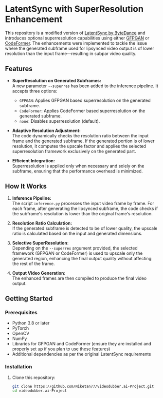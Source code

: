 # LatentSync with SuperResolution Enhancement

This repository is a modified version of [LatentSync by ByteDance](https://github.com/bytedance/LatentSync) and introduces optional superresolution capabilities using either [GFPGAN](https://github.com/TencentARC/GFPGAN) or [CodeFormer](https://github.com/sczhou/CodeFormer). The enhancements were implemented to tackle the issue where the generated subframe used for lipsynced video output is of lower resolution than the input frame—resulting in subpar video quality.

## Features

- **SuperResolution on Generated Subframes:**  
  A new parameter `--superres` has been added to the inference pipeline. It accepts three options:
  - `GFPGAN`: Applies GFPGAN based superresolution on the generated subframe.
  - `CodeFormer`: Applies CodeFormer based superresolution on the generated subframe.
  - `none`: Disables superresolution (default).

- **Adaptive Resolution Adjustment:**  
  The code dynamically checks the resolution ratio between the input frame and the generated subframe. If the generated portion is of lower resolution, it computes the upscale factor and applies the selected superresolution framework exclusively on the generated part.

- **Efficient Integration:**  
  Superresolution is applied only when necessary and solely on the subframe, ensuring that the performance overhead is minimized.

## How It Works

1. **Inference Pipeline:**  
   The script `inference.py` processes the input video frame by frame. For each frame, after generating the lipsynced subframe, the code checks if the subframe's resolution is lower than the original frame's resolution.

2. **Resolution Ratio Calculation:**  
   If the generated subframe is detected to be of lower quality, the upscale ratio is calculated based on the input and generated dimensions.

3. **Selective SuperResolution:**  
   Depending on the `--superres` argument provided, the selected framework (GFPGAN or CodeFormer) is used to upscale only the generated region, enhancing the final output quality without affecting the rest of the frame.

4. **Output Video Generation:**  
   The enhanced frames are then compiled to produce the final video output.

## Getting Started

### Prerequisites

- Python 3.8 or later
- PyTorch
- OpenCV
- NumPy
- Libraries for GFPGAN and CodeFormer (ensure they are installed and properly set up if you plan to use these features)
- Additional dependencies as per the original LatentSync requirements

### Installation

1. Clone this repository:
   ```bash
   git clone https://github.com/Niketan77/videodubber.ai-Project.git
   cd videodubber.ai-Project
